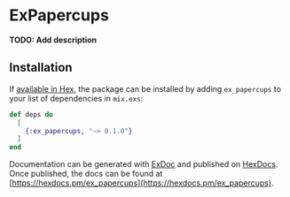 # ExPapercups

**TODO: Add description**

## Installation

If [available in Hex](https://hex.pm/docs/publish), the package can be installed
by adding `ex_papercups` to your list of dependencies in `mix.exs`:

```elixir
def deps do
  [
    {:ex_papercups, "~> 0.1.0"}
  ]
end
```

Documentation can be generated with [ExDoc](https://github.com/elixir-lang/ex_doc)
and published on [HexDocs](https://hexdocs.pm). Once published, the docs can
be found at [https://hexdocs.pm/ex_papercups](https://hexdocs.pm/ex_papercups).

